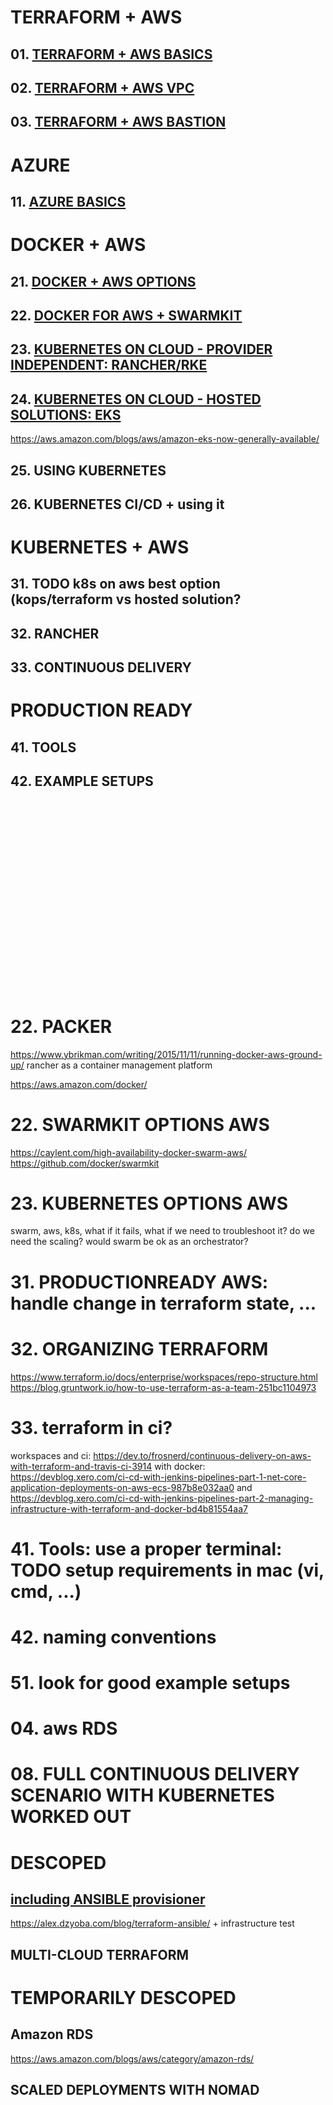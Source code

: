 # TERRAFORM + AWS

## 01. [TERRAFORM + AWS BASICS](01/README01.md)

## 02. [TERRAFORM + AWS VPC](02/README02.md)

## 03. [TERRAFORM + AWS BASTION](03/README03.md)

# AZURE

## 11. [AZURE BASICS](11/README.md)

# DOCKER + AWS

## 21. [DOCKER + AWS OPTIONS](21/README.md)

## 22. [DOCKER FOR AWS + SWARMKIT](22/README.md)

## 23. [KUBERNETES ON CLOUD - PROVIDER INDEPENDENT: RANCHER/RKE](23/README/md)









## 24. [KUBERNETES ON CLOUD - HOSTED SOLUTIONS: EKS](24/README/md)

https://aws.amazon.com/blogs/aws/amazon-eks-now-generally-available/



## 25. USING KUBERNETES

## 26. KUBERNETES CI/CD + using it


# KUBERNETES + AWS

## 31. TODO k8s on aws best option (kops/terraform vs hosted solution?

## 32. RANCHER

## 33. CONTINUOUS DELIVERY


# PRODUCTION READY

## 41. TOOLS

## 42. EXAMPLE SETUPS




<br><br><br><br><br><br><br><br><br><br><br><br><br><br><br><br><br><br>


# 22. PACKER
https://www.ybrikman.com/writing/2015/11/11/running-docker-aws-ground-up/
rancher as a container management platform

https://aws.amazon.com/docker/

# 22. SWARMKIT OPTIONS AWS
https://caylent.com/high-availability-docker-swarm-aws/
https://github.com/docker/swarmkit

# 23. KUBERNETES OPTIONS AWS
swarm, aws, k8s, what if it fails, what if we need to troubleshoot it?
do we need the scaling? would swarm be ok as an orchestrator?

# 31. PRODUCTIONREADY AWS: handle change in terraform state, ...

# 32. ORGANIZING TERRAFORM
https://www.terraform.io/docs/enterprise/workspaces/repo-structure.html
https://blog.gruntwork.io/how-to-use-terraform-as-a-team-251bc1104973

# 33. terraform in ci?
workspaces and ci: https://dev.to/frosnerd/continuous-delivery-on-aws-with-terraform-and-travis-ci-3914
with docker: https://devblog.xero.com/ci-cd-with-jenkins-pipelines-part-1-net-core-application-deployments-on-aws-ecs-987b8e032aa0 and https://devblog.xero.com/ci-cd-with-jenkins-pipelines-part-2-managing-infrastructure-with-terraform-and-docker-bd4b81554aa7

# 41. Tools: use a proper terminal: TODO setup requirements in mac (vi, cmd, ...)

# 42. naming conventions

# 51. look for good example setups

# 04. aws RDS

# 08. FULL CONTINUOUS DELIVERY SCENARIO WITH KUBERNETES WORKED OUT




# DESCOPED
## [including ANSIBLE provisioner](readme/README01c.md)
https://alex.dzyoba.com/blog/terraform-ansible/  + infrastructure test

## MULTI-CLOUD TERRAFORM

# TEMPORARILY DESCOPED
## Amazon RDS
https://aws.amazon.com/blogs/aws/category/amazon-rds/

## SCALED DEPLOYMENTS WITH NOMAD
